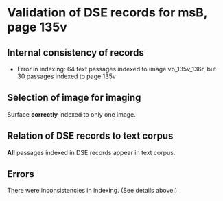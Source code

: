 # Validation of DSE records for msB, page 135v

## Internal consistency of records

- Error in indexing: 64 text passages indexed to image vb_135v_136r, but 30 passages indexed to page 135v


## Selection of image for imaging

Surface **correctly** indexed to only one image.



## Relation of DSE records to text corpus

**All** passages indexed in DSE records appear in text corpus.

## Errors

There were inconsistencies in indexing. (See details above.)



